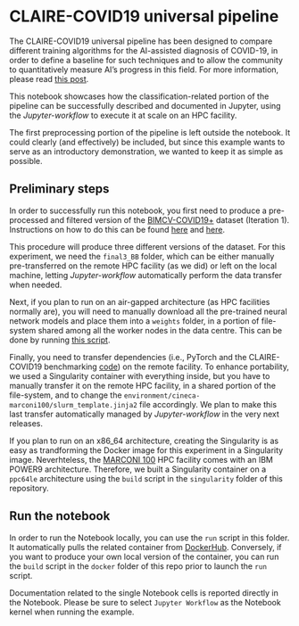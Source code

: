 # CLAIRE-COVID19 universal pipeline

The CLAIRE-COVID19 universal pipeline has been designed to compare different training algorithms for the AI-assisted diagnosis of COVID-19, in order to define a baseline for such techniques and to allow the community to quantitatively measure AI’s progress in this field. For more information, please read [this post](https://streamflow.di.unito.it/2021/04/12/ai-assisted-covid-19-diagnosis-with-the-claire-universal-pipeline/).

This notebook showcases how the classification-related portion of the pipeline can be successfully described and documented in Jupyter, using the *Jupyter-workflow* to execute it at scale on an HPC facility.

The first preprocessing portion of the pipeline is left outside the notebook. It could clearly (and effectively) be included, but since this example wants to serve as an introductory demonstration, we wanted to keep it as simple as possible.

## Preliminary steps

In order to successfully run this notebook, you first need to produce a pre-processed and filtered version of the [BIMCV-COVID19+](https://bimcv.cipf.es/bimcv-projects/bimcv-covid19/) dataset (Iteration 1). Instructions on how to do this can be found [here](https://github.com/CLAIRE-COVID/AI-Covid19-preprocessing) and [here](https://github.com/CLAIRE-COVID/AI-Covid19-pipelines).

This procedure will produce three different versions of the dataset. For this experiment, we need the `final3_BB` folder, which can be either manually pre-transferred on the remote HPC facility (as we did) or left on the local machine, letting *Jupyter-workflow* automatically perform the data transfer when needed.

Next, if you plan to run on an air-gapped architecture (as HPC facilities normally are), you will need to manually download all the pre-trained neural network models and place them into a `weights` folder, in a portion of file-system shared among all the worker nodes in the data centre. This can be done by running [this script](https://raw.githubusercontent.com/CLAIRE-COVID/AI-Covid19-benchmarking/master/nnframework/init_models.py).

Finally, you need to transfer dependencies (i.e., PyTorch and the CLAIRE-COVID19 benchmarking [code](https://github.com/CLAIRE-COVID/AI-Covid19-benchmarking)) on the remote facility. To enhance portability, we used a Singularity container with everything inside, but you have to manually transfer it on the remote HPC facility, in a shared portion of the file-system, and to change the `environment/cineca-marconi100/slurm_template.jinja2` file accordingly. We plan to make this last transfer automatically managed by *Jupyter-workflow* in the very next releases.

If you plan to run on an x86_64 architecture, creating the Singularity is as easy as trandforming the Docker image for this experiment in a Singularity image. Neverhteless, the [MARCONI 100](https://www.hpc.cineca.it/hardware/marconi100) HPC facility comes with an IBM POWER9 architecture. Therefore, we built a Singularity container on a `ppc64le` architecture using the `build` script in the `singularity` folder of this repository.

## Run the notebook

In order to run the Notebook locally, you can use the `run` script in this folder. It automatically pulls the related container from [DockerHub](https://hub.docker.com/r/alphaunito/claire-covid-notebook). Conversely, if you want to produce your own local version of the container, you can run the `build` script in the `docker` folder of this repo prior to launch the `run` script.

Documentation related to the single Notebook cells is reported directly in the Notebook. Please be sure to select `Jupyter Workflow` as the Notebook kernel when running the example.